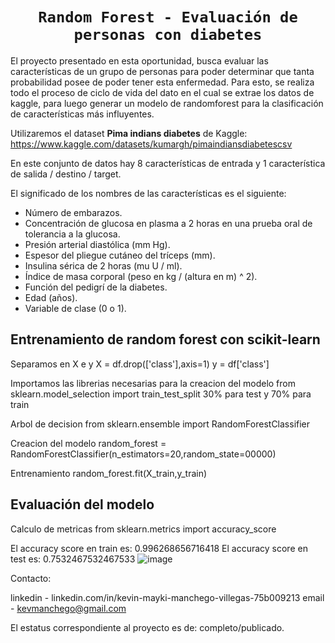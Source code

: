 # <h1 align=center>**`Random Forest - Evaluación de personas con diabetes`**</h1>
El proyecto presentado en esta oportunidad, busca evaluar las características de un grupo de personas para poder determinar que tanta probabilidad posee de poder tener esta enfermedad.
Para esto, se realiza todo el proceso de ciclo de vida del dato en el cual se extrae los datos de kaggle, para luego generar un modelo de randomforest para la clasificación de características más influyentes.

Utilizaremos el dataset **Pima indians diabetes** de Kaggle: https://www.kaggle.com/datasets/kumargh/pimaindiansdiabetescsv

En este conjunto de datos hay 8 características  de entrada y 1 característica de salida / destino / target. 

El significado de los nombres de las características es el siguiente:

* Número de embarazos.
* Concentración de glucosa en plasma a 2 horas en una prueba oral de tolerancia a la glucosa.
* Presión arterial diastólica (mm Hg).
* Espesor del pliegue cutáneo del tríceps (mm).
* Insulina sérica de 2 horas (mu U / ml).
* Índice de masa corporal (peso en kg / (altura en m) ^ 2).
* Función del pedigrí de la diabetes.
* Edad (años).
* Variable de clase (0 o 1).
## Entrenamiento de random forest con scikit-learn
Separamos en X e y
X = df.drop(['class'],axis=1)
y = df['class']

Importamos las librerias necesarias para la creacion del modelo
from sklearn.model_selection import train_test_split
30% para test y 70% para train

Arbol de decision
from sklearn.ensemble import RandomForestClassifier

Creacion del modelo
random_forest = RandomForestClassifier(n_estimators=20,random_state=00000)

Entrenamiento
random_forest.fit(X_train,y_train)

## Evaluación del modelo
Calculo de metricas 
from sklearn.metrics import accuracy_score

El accuracy score en train es: 0.996268656716418
El accuracy score en test es: 0.7532467532467533
![image](https://github.com/user-attachments/assets/750dc80e-2ca4-4c3c-af03-b9fc3a0bbc6f)

Contacto:

linkedin - linkedin.com/in/kevin-mayki-manchego-villegas-75b009213
email - kevmanchego@gmail.com

El estatus correspondiente al proyecto es de: completo/publicado.
